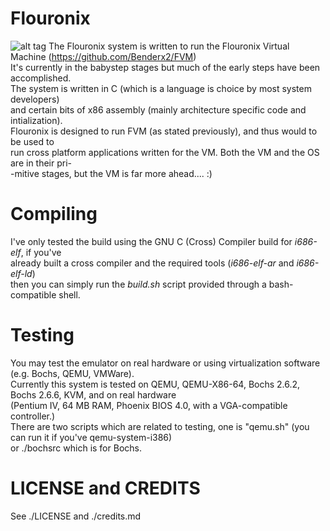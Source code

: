 Flouronix
=========
![alt tag](http://i.imgur.com/oSxNT8z.png)
The Flouronix system is written to run the Flouronix Virtual Machine (https://github.com/Benderx2/FVM) <br>
It's currently in the babystep stages but much of the early steps have been accomplished. <br>
The system is written in C (which is a language is choice by most system developers) <br>
and certain bits of x86 assembly (mainly architecture specific code and intialization). <br>
Flouronix is designed to run FVM (as stated previously), and thus would to be used to <br>
run cross platform applications written for the VM. Both the VM and the OS are in their pri-<br>
-mitive stages, but the VM is far more ahead.... :) <br>

<h1>Compiling</h1>
I've only tested the build using the GNU C (Cross) Compiler build for <i>i686-elf</i>, if you've<br>
already built a cross compiler and the required tools (<i>i686-elf-ar</i> and <i>i686-elf-ld</i>)<br>
then you can simply run the <i>build.sh</i> script provided through a bash-compatible shell. <br>

<h1>Testing</h1>
You may test the emulator on real hardware or using virtualization software (e.g. Bochs, QEMU, VMWare).<br>
Currently this system is tested on QEMU, QEMU-X86-64, Bochs 2.6.2, Bochs 2.6.6, KVM, and on real hardware <br>
(Pentium IV, 64 MB RAM, Phoenix BIOS 4.0, with a VGA-compatible controller.)<br>
There are two scripts which are related to testing, one is "qemu.sh" (you can run it if you've qemu-system-i386)<br>
or ./bochsrc which is for Bochs. <br>
 
<h1>LICENSE and CREDITS</h1>
See ./LICENSE and ./credits.md
